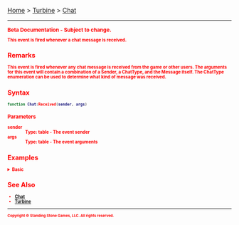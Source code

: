 <a href="index">Home</a> > <a href="turbine">Turbine</a> > <a href="turbine.chat">Chat</a>
<hr/>
<sub style="color:red; font-weight:bold">Beta Documentation - Subject to change.<sub>

This event is fired whenever a chat message is received.

## Remarks
This event is fired whenever any chat message is received from the game or other users. The arguments for this event will contain a combination of a Sender, a ChatType, and the Message itself. The ChatType enumeration can be used to determine what kind of message was received.

## Syntax 
```lua
function Chat:Received(sender, args)
```
### Parameters
<dl>
<dt>sender</dt>
<dd>Type: table - The event sender</dd>
<dt>args</dt>
<dd>Type: table - The event arguments</dd>
</dl>

## Examples
<details><summary>Basic</summary>

** Coming Soon **
```lua
```
</details>


## See Also
* <a href="turbine.chat">Chat</a>
* <a href="turbine">Turbine</a>

<hr/>
<sub>Copyright &copy; Standing Stone Games, LLC.  All rights reserved.</sub>